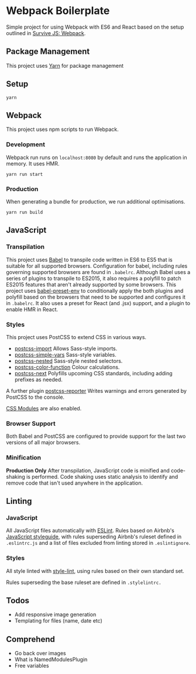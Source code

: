 # Webpack Boilerplate

Simple project for using Webpack with ES6 and React based on the setup outlined in
[Survive JS: Webpack](https://leanpub.com/survivejs-webpack).

## Package Management

This project uses [Yarn](https://yarnpkg.com/) for package management

## Setup

```
yarn
```

## Webpack

This project uses npm scripts to run Webpack.

### Development

Webpack run runs on `localhost:8080` by default and runs the application in memory. It uses HMR.

```
yarn run start
```

### Production

When generating a bundle for production, we run additional optimisations.

```
yarn run build
```

## JavaScript

### Transpilation

This project uses [Babel](https://babeljs.io/) to transpile code written in ES6 to ES5 that is suitable for all supported browsers. Configuration for babel, including rules governing supported browsers are found in `.babelrc`. Although Babel uses a series of plugins to transpile to ES2015, it also requires a polyfill to patch ES2015 features that aren't already supported by some browsers. This project uses [babel-preset-env](https://github.com/babel/babel-preset-env) to conditionally apply the both plugins and polyfill based on the browsers that need to be supported and configures it in `.babelrc`. It also uses a preset for React (and .jsx) support, and a plugin to enable HMR in React.

### Styles

This project uses PostCSS to extend CSS in various ways.

- [postcss-import](https://github.com/postcss/postcss-import) Allows Sass-style imports.
- [postcss-simple-vars](https://github.com/postcss/postcss-simple-vars) Sass-style variables.
- [postcss-nested](https://pawelgrzybek.com/from-sass-to-postcss/) Sass-style nested selectors.
- [postcss-color-function](https://github.com/postcss/postcss-color-function) Colour calculations.
- [postcss-next](https://github.com/MoOx/postcss-cssnext) Polyfills upcoming CSS standards, including adding prefixes as needed.

A further plugin [postcss-reporter](https://github.com/postcss/postcss-reporter) Writes warnings and errors generated by PostCSS to the console.

[CSS Modules](https://github.com/css-modules/css-modules) are also enabled.

### Browser Support

Both Babel and PostCSS are configured to provide support for the last two versions of all major browsers.

### Minification

**Production Only** After transpilation, JavaScript code is minified and code-shaking is performed. Code shaking uses static analysis to identify and remove code that isn't used anywhere in the application.

## Linting

### JavaScript

All JavaScript files automatically with [ESLint](http://eslint.org/). Rules based on Airbnb's [JavaScript styleguide](https://github.com/airbnb/javascript), with rules superseding Airbnb's ruleset defined in `.eslintrc.js` and a list of files excluded from linting stored in `.eslintignore`.

### Styles

All style linted with [style-lint](https://github.com/stylelint/stylelint), using rules based on
their own standard set.

Rules superseding the base ruleset are defined in `.stylelintrc.`

## Todos

- Add responsive image generation
- Templating for files (name, date etc)

## Comprehend

- Go back over images
- What is NamedModulesPlugin
- Free variables

